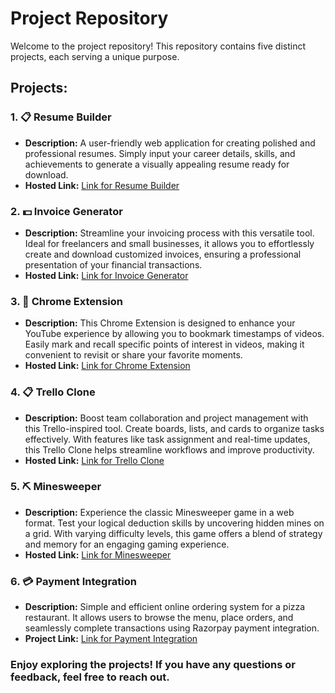 # Project Repository

Welcome to the project repository! This repository contains five distinct projects, each serving a unique purpose.

## Projects:

### 1. :clipboard: Resume Builder
- **Description:** A user-friendly web application for creating polished and professional resumes. Simply input your career details, skills, and achievements to generate a visually appealing resume ready for download.
- **Hosted Link:** [Link for Resume Builder](https://karan9927.github.io/Team-2-Projects/Resume-Builder/)

### 2. 💵 Invoice Generator
- **Description:** Streamline your invoicing process with this versatile tool. Ideal for freelancers and small businesses, it allows you to effortlessly create and download customized invoices, ensuring a professional presentation of your financial transactions.
- **Hosted Link:** [Link for Invoice Generator](https://karan9927.github.io/Team-2-Projects/tanishka_invoice_generator/)

### 3. 🔖 Chrome Extension
- **Description:** This Chrome Extension is designed to enhance your YouTube experience by allowing you to bookmark timestamps of videos. Easily mark and recall specific points of interest in videos, making it convenient to revisit or share your favorite moments.
- **Hosted Link:** [Link for Chrome Extension](https://karan9927.github.io/Team-2-Projects/Chrome%20Extension/)

### 4. 📋 Trello Clone
- **Description:** Boost team collaboration and project management with this Trello-inspired tool. Create boards, lists, and cards to organize tasks effectively. With features like task assignment and real-time updates, this Trello Clone helps streamline workflows and improve productivity.
- **Hosted Link:** [Link for Trello Clone]()
  
### 5. ⛏️ Minesweeper
- **Description:** Experience the classic Minesweeper game in a web format. Test your logical deduction skills by uncovering hidden mines on a grid. With varying difficulty levels, this game offers a blend of strategy and memory for an engaging gaming experience.
- **Hosted Link:** [Link for Minesweeper](https://karan9927.github.io/Team-2-Projects/Minesweeper/)

### 6. 💳 Payment Integration

- **Description:** Simple and efficient online ordering system for a pizza restaurant. It allows users to browse the menu, place orders, and seamlessly complete transactions using Razorpay payment integration.
- **Project Link:** [Link for Payment Integration](https://github.com/Karan9927/Team-2-Projects/tree/main/manasa-payment-integration
)


### Enjoy exploring the projects! If you have any questions or feedback, feel free to reach out.

